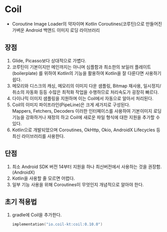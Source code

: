 # Coil
- Coroutine Image Loader의 약자이며 Kotlin Coroutines(코루틴)으로 만들어진 가벼운 Android 백앤드 이미지 로딩 라이브러리

## 장점
1. Glide, Picasso보다 상대적으로 가볍다.
2. 코루틴이 기본이지만 메인까지는 아니며 심플함과 최소한의 보일러 플레이트(boilerplate) 를 위하여 Kotlin의 기능을 활용하여 Kotlin을 잘 다룬다면 사용하기 쉽다.
3. 메모리와 디스크의 캐싱, 메모리의 이미지 다운 샘플링, Bitmap 재사용, 일시정지/ 취소의 자동화 등등 수많은 최적화 작업을 수행하므로 처리속도가 굉장히 빠르다.
4. 다이나믹 이미지 샘플링을 지원하며 이는 Coil에서 자동으로 알아서 처리된다.
5. Coil의 이미지 파이프라인(PipeLine)은 크게 세가지로 구성된다.   
Mappers, Fetchers, Decoders 이러한 인터페이스를 사용하여 기본이미지 로딩 기능을 강화하거나 재정의 하고 Coil에 새로운 파일 형식에 대한 지원을 추가할 수 있다.
6. Kotlin으로 개발되었으며 Coroutines, OkHttp, Okio, AndroidX Lifecycles 등 최신 라이브러리를 사용한다.

## 단점
1. 최소 Android SDK 버전 14부터 지원을 하나 최신버전에서 사용하는 것을 권장함.(AndroidX)
2. Kotlin을 사용할 줄 모르면 어렵다.
3. 일부 기능 사용을 위해 Coroutines이 무엇인지 개념적으로 알아야 한다.

## 초기 적용법
1. gradle에 Coil을 추가한다.
    ~~~Kotlin
    implementation("io.coil-kt:coil:0.10.0")
    ~~~
